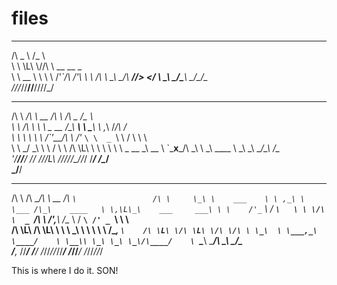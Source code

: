 files
=====

______   ___                    
/\  _  \ /\_ \                   
\ \ \L\ \\//\ \      __   __  _  
 \ \  __ \ \ \ \   /'__`\/\ \/'\ 
  \ \ \/\ \ \_\ \_/\  __/\/>  </ 
   \ \_\ \_\/\____\ \____\/\_/\_\
    \/_/\/_/\/____/\/____/\//\/_/
                                 
                                 
 __      __                     __      __           ______     
/\ \  __/\ \         __        /\ \    /\ \__       /\__  _\    
\ \ \/\ \ \ \  _ __ /\_\     __\ \ \___\ \ ,_\      \/_/\ \/    
 \ \ \ \ \ \ \/\`'__\/\ \  /'_ `\ \  _ `\ \ \/         \ \ \    
  \ \ \_/ \_\ \ \ \/ \ \ \/\ \L\ \ \ \ \ \ \ \_  __     \_\ \__ 
   \ `\___x___/\ \_\  \ \_\ \____ \ \_\ \_\ \__\/\_\    /\_____\
    '\/__//__/  \/_/   \/_/\/___L\ \/_/\/_/\/__/\/_/    \/_____/
                             /\____/                            
                             \_/__/                             
  __              __    __                      ____                    __     
 /\ \            /\ \__/\ \      __            /\  _`\                 /\ \    
 \_\ \    ___    \ \ ,_\ \ \___ /\_\    ____   \ \,\L\_\    ___     ___\ \ \   
 /'_` \  / __`\   \ \ \/\ \  _ `\/\ \  /',__\   \/_\__ \   / __`\ /' _ `\ \ \  
/\ \L\ \/\ \L\ \   \ \ \_\ \ \ \ \ \ \/\__, `\    /\ \L\ \/\ \L\ \/\ \/\ \ \_\ 
\ \___,_\ \____/    \ \__\\ \_\ \_\ \_\/\____/    \ `\____\ \____/\ \_\ \_\/\_\
 \/__,_ /\/___/      \/__/ \/_/\/_/\/_/\/___/      \/_____/\/___/  \/_/\/_/\/_/
 
 
 This is where I do it. SON!
